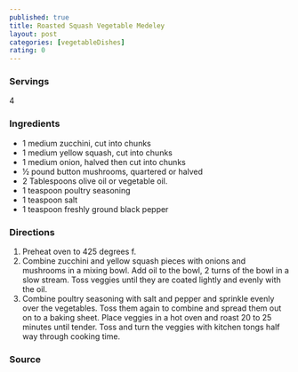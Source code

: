```yaml
---
published: true
title: Roasted Squash Vegetable Medeley
layout: post
categories: [vegetableDishes]
rating: 0
---
```

### Servings
4

### Ingredients
- 1 medium zucchini, cut into chunks
- 1 medium yellow squash, cut into chunks
- 1 medium onion, halved then cut into chunks
- ½ pound button mushrooms, quartered or halved
- 2 Tablespoons olive oil or vegetable oil.
- 1 teaspoon poultry seasoning 
- 1 teaspoon salt
- 1 teaspoon freshly ground black pepper

### Directions
1. Preheat oven to 425 degrees f.
2. Combine zucchini and yellow squash pieces with onions and mushrooms in a mixing bowl.  Add oil to the bowl, 2 turns of the bowl in a slow stream.  Toss veggies until they are coated lightly and evenly with the oil.
3. Combine poultry seasoning with salt and pepper and sprinkle evenly over the vegetables.  Toss them again to combine and spread them out on to a baking sheet.  Place veggies in a hot oven and roast 20 to 25 minutes until tender.  Toss and turn the veggies with kitchen tongs half way through cooking time.

### Source


